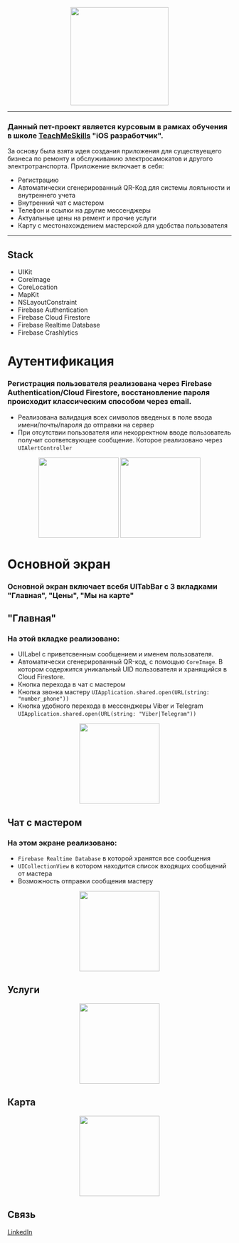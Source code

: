 
<p align="center">
      <img src="https://github.com/catthug92/ERepair/blob/main/gif/logo.png" width="220">
</p>

---
### Данный пет-проект является курсовым в рамках обучения в школе [TeachMeSkills](https://teachmeskills.by) "iOS разработчик".

За основу была взята идея создания приложения для существуещего бизнеса по ремонту и обслуживанию электросамокатов и другого электротранспорта.
Приложение включает в себя:
- Регистрацию
- Автоматически сгенерированный QR-Код для системы лояльности и внутреннего учета
- Внутренний чат с мастером
- Телефон и ссылки на другие мессенджеры
- Актуальные цены на ремент и прочие услуги
- Карту с местонахождением мастерской для удобства пользователя 
 
---


## Stack
- UIKit
- CoreImage
- CoreLocation 
- MapKit
- NSLayoutConstraint
- Firebase Authentication
- Firebase Cloud Firestore
- Firebase Realtime Database
- Firebase Crashlytics

# Аутентификация
### Регистрация пользователя реализована через Firebase Authentication/Cloud Firestore, восстановление пароля происходит классическим способом через email.
- Реализована валидация всех символов введеных в поле ввода имени/почты/пароля до отправки на сервер
- При отсутствии пользователя или некорректном вводе пользователь получит соответсвующее сообщение. Которое реализовано через `UIAlertController`  
<p align="center">
      <img src="https://github.com/catthug92/ERepair/blob/main/gif/auth.gif" width="180">  <img src="https://github.com/catthug92/ERepair/blob/main/gif/errorLogin.gif" width="180">
</p>

# Основной экран
### Основной экран включает всебя UITabBar с 3 вкладками "Главная", "Цены", "Мы на карте"

## "Главная"
### На этой вкладке реализовано:
- UILabel с приветсвенным сообщением и именем пользователя.
- Автоматически сгенерированный QR-код, с помощью `CoreImage`. В котором содержится уникальный UID пользователя и хранящийся в Cloud Firestore.
- Кнопка перехода в чат с мастером
- Кнопка звонка мастеру `UIApplication.shared.open(URL(string: "number_phone"))`
- Кнопка удобного перехода в мессенджеры Viber и Telegram `UIApplication.shared.open(URL(string: "Viber|Telegram"))`

<p align="center">
      <img src="https://github.com/catthug92/ERepair/blob/main/gif/main.gif" width="180">
</p>


## Чат с мастером
### На этом экране реализовано:
- `Firebase Realtime Database` в которой хранятся все сообщения
- `UICollectionView` в котором находится список входящих сообщений от мастера
- Возможность отправки сообщения мастеру


<p align="center">
      <img src="https://github.com/catthug92/ERepair/blob/main/gif/chat.gif" width="180">
</p>


## Услуги

<p align="center">
      <img src="https://github.com/catthug92/ERepair/blob/main/gif/catalog.gif" width="180">
</p>


## Карта

<p align="center">
      <img src="https://github.com/catthug92/ERepair/blob/main/gif/map.gif" width="180"> 
</p>


## Связь

[LinkedIn](https://www.linkedin.com/in/artem-swift/)
